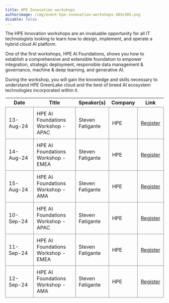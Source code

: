 ```yaml
---
title: HPE Innovation workshops
authorimage: /img/event-hpe-innovation-workshops-303x305.png
disable: false
---
```

The HPE Innovation workshops are an invaluable opportunity for all IT technologists looking to learn how to design, implement, and operate a hybrid cloud AI platform.

One of the first workshops, HPE AI Foundations, shows you how to establish a comprehensive and extensible foundation to empower integration, strategic deployment, responsible data management & governance, machine & deep learning, and generative AI.

During the workshop, you will gain the knowledge and skills necessary to understand HPE GreenLake cloud and the best of breed AI ecosystem technologies incorporated within it.

<style>
table {
    display: block;
    width: 100%;
    width: max-content;
    max-width: 100%;
    overflow: auto;
     -webkit-box-shadow: none;
    -moz-box-shadow: none;
    box-shadow: none;
}
td {
   -webkit-box-shadow: none;
    -moz-box-shadow: none;
    box-shadow: none;
    border:1px solid grey;
    text-align: left !important;
    padding: 10px !important;
}
thead tr:first-child td {
  -webkit-box-shadow: none;
  -moz-box-shadow: none;
  box-shadow: none;
  border:1px solid grey;
  text-align: center !important;
  padding: 20px !important;
  font-weight: bold !important;
}
</style>

| &nbsp;&nbsp;&nbsp;&nbsp;Date&nbsp;&nbsp;&nbsp;&nbsp; | Title                                                                                                                                                                                                                               | Speaker(s)                                                     | Company                    | Link                                                                                                        |
| ---------------------------------------------------- | ----------------------------------------------------------------------------------------------------------------------------------------------------------------------------------------------------------------------------------- | -------------------------------------------------------------- | -------------------------- | ----------------------------------------------------------------------------------------------------------- |
| 13-Aug-24                                            | HPE AI Foundations Workshop - APAC | Steven Fatigante | HPE             | [Register](https://hpe.zoom.us/webinar/register/WN_ZZ2XTd4mS3WJ-K-HCduzBw#/registration) |
| 14-Aug-24                                            | HPE AI Foundations Workshop - EMEA | Steven Fatigante | HPE             | [Register](https://hpe.zoom.us/webinar/register/WN_uwQZY46XSTOxQfkiOTdB7A#/registration) |
| 15-Aug-24                                            | HPE AI Foundations Workshop - AMA | Steven Fatigante | HPE             | [Register](https://hpe.zoom.us/webinar/register/WN_4ywnxONUS1CnIoOO6fPh9Q#/registration) |
| 10-Sep-24                                            | HPE AI Foundations Workshop - APAC | Steven Fatigante | HPE             | [Register](https://hpe.zoom.us/webinar/register/WN_ofub1gi-T8Of4ZuN0nEG2Q#/registration) |
| 11-Sep-24                                            | HPE AI Foundations Workshop - EMEA | Steven Fatigante | HPE             | [Register](https://hpe.zoom.us/webinar/register/WN_XDGTM7-HTo6eLV8HEbxrfA#/registration) |
| 12-Sep-24                                            | HPE AI Foundations Workshop - AMA | Steven Fatigante | HPE             | [Register](https://hpe.zoom.us/webinar/register/WN_h4NhbzWYTjieyEXrElilVg#/registration) |
